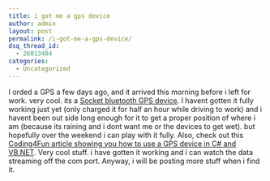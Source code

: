 ```yaml
---
title: i got me a gps device
author: admin
layout: post
permalink: /i-got-me-a-gps-device/
dsq_thread_id:
  - 26013484
categories:
  - Uncategorized
---
```

I orded a GPS a few days ago, and it arrived this morning before i left for work. very cool. its a [Socket bluetooth GPS device][1]. I havent gotten it fully working just yet (only charged it for half an hour while driving to work) and i havent been out side long enough for it to get a proper position of where i am (because its raining and i dont want me or the devices to get wet). but hopefully over the weekend i can play with it fully. Also, check out this [Coding4Fun article showing you how to use a GPS device in C# and VB.NET][2]. Very cool stuff. i have gotten it working and i can watch the data streaming off the com port. Anyway, i will be posting more stuff when i find it.

 [1]: http://www.expansys.ie/product.asp?code=119717
 [2]: http://msdn.microsoft.com/coding4fun/someassemblyrequired/whereami/default.aspx